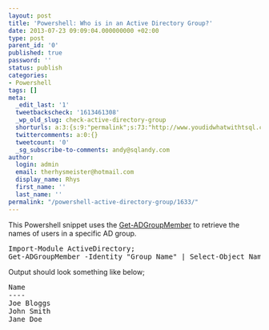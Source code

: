 ```yaml
---
layout: post
title: 'Powershell: Who is in an Active Directory Group?'
date: 2013-07-23 09:09:04.000000000 +02:00
type: post
parent_id: '0'
published: true
password: ''
status: publish
categories:
- Powershell
tags: []
meta:
  _edit_last: '1'
  tweetbackscheck: '1613461308'
  _wp_old_slug: check-active-directory-group
  shorturls: a:3:{s:9:"permalink";s:73:"http://www.youdidwhatwithtsql.com/powershell-active-directory-group/1633/";s:7:"tinyurl";s:26:"http://tinyurl.com/mar8mz5";s:4:"isgd";s:19:"http://is.gd/TUIP4V";}
  twittercomments: a:0:{}
  tweetcount: '0'
  _sg_subscribe-to-comments: andy@sqlandy.com
author:
  login: admin
  email: therhysmeister@hotmail.com
  display_name: Rhys
  first_name: ''
  last_name: ''
permalink: "/powershell-active-directory-group/1633/"
---
```

<p>This Powershell snippet uses the <a title="Get-ADGroupMember cmdlet" href="http://technet.microsoft.com/en-us/library/ee617193.aspx" target="_blank">Get-ADGroupMember</a> to retrieve the names of users in a specific AD group.</p>
<pre lang="Powershell">Import-Module ActiveDirectory;
Get-ADGroupMember -Identity "Group Name" | Select-Object Name | Format-Table -AutoSize;</pre>
<p>Output should look something like below;</p>
<pre>Name
----
Joe Bloggs  
John Smith  
Jane Doe

